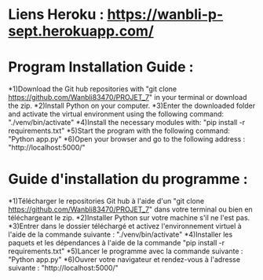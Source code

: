 Liens Heroku : https://wanbli-p-sept.herokuapp.com/
=================

Program Installation Guide :
============================

*1)Download the Git hub repositories with "git clone https://github.com/Wanbli83470/PROJET_7" in your terminal or download the zip.
*2)Install Python on your computer.
*3)Enter the downloaded folder and activate the virtual environment using the following command: "./venv/bin/activate"
*4)Install the necessary modules with: "pip install -r requirements.txt"
*5)Start the program with the following command: "Python app.py"
*6)Open your browser and go to the following address : 
"http://localhost:5000/"


Guide d'installation du programme :
==================================

*1)Télécharger le repositories Git hub à l'aide d'un "git clone https://github.com/Wanbli83470/PROJET_7" dans votre terminal ou bien en téléchargeant le zip.
*2)Installer Python sur votre machine s'il ne l'est pas.
*3)Entrer dans le dossier téléchargé et activez l'environnement virtuel à l'aide de la commande suivante : "./venv/bin/activate"
*4)Installer les paquets et les dépendances à l'aide de la commande "pip install -r requirements.txt"
*5)Lancer le programme avec la commande suivante : "Python app.py"
*6)Ouvrer votre navigateur et rendez-vous à l'adresse suivante : "http://localhost:5000/"